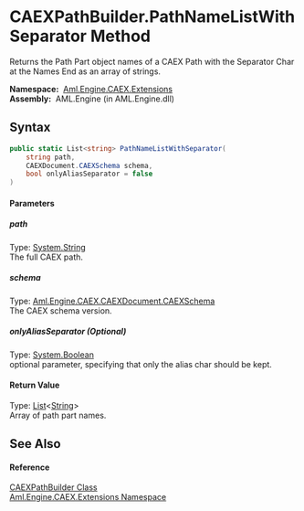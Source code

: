 CAEXPathBuilder.PathNameListWithSeparator Method
================================================
Returns the Path Part object names of a CAEX Path with the Separator Char at the Names End as an array of strings.

  **Namespace:**  [Aml.Engine.CAEX.Extensions][1]  
  **Assembly:**  AML.Engine (in AML.Engine.dll)

Syntax
------

```csharp
public static List<string> PathNameListWithSeparator(
	string path,
	CAEXDocument.CAEXSchema schema,
	bool onlyAliasSeparator = false
)
```

#### Parameters

##### *path*
Type: [System.String][2]  
The full CAEX path.

##### *schema*
Type: [Aml.Engine.CAEX.CAEXDocument.CAEXSchema][3]  
The CAEX schema version.

##### *onlyAliasSeparator* (Optional)
Type: [System.Boolean][4]  
optional parameter, specifying that only the alias char should be kept.

#### Return Value
Type: [List][5]&lt;[String][2]>  
 Array of path part names. 

See Also
--------

#### Reference
[CAEXPathBuilder Class][6]  
[Aml.Engine.CAEX.Extensions Namespace][1]  

[1]: ../README.md
[2]: https://docs.microsoft.com/dotnet/api/system.string
[3]: ../../Aml.Engine.CAEX/CAEXDocument_CAEXSchema/README.md
[4]: https://docs.microsoft.com/dotnet/api/system.boolean
[5]: https://docs.microsoft.com/dotnet/api/system.collections.generic.list-1
[6]: README.md
[7]: https://www.automationml.org
[8]: ../../icons/logoShade.png